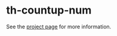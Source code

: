 th-countup-num
================

See the [project page](http://thelmanews.github.io/thelma-component-demo/) for more information.
